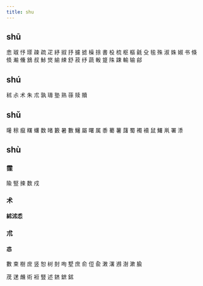 ```yaml
---
title: shu
---
```


## shū
悆
琡
忬
瑹
疎
疏
疋
紓
掓
抒
攄
摅
橾
捈
書
杸
梳
枢
樞
毹
殳
毺
殊
淑
姝
婌
书
倏
倐
瀭
儵
鵨
叔
鮛
焂
緰
綀
舒
菽
纾
蔬
軗
跾
陎
踈
輸
输
鄃
## shú
秫
尗
术
朱
朮
孰
璹
塾
熟
蒣
赎
贖
## shǔ
龧
稌
癙
糬
蠴
数
暏
籔
暑
數
鱪
屬
曙
属
黍
薥
薯
藷
蜀
襡
襩
鼠
鱰
鼡
署
潻
## shù
### 霔
隃
竪
捒
数
戍
### 术
#### 絉沭怸
### 朮
#### 怷
數
束
樹
庻
竖
恕
树
尌
咰
墅
庶
俞
侸
兪
潄
濖
鶐
澍
漱
腧

荗
蒁
虪
術
裋
豎
述
錰
鏣
鉥
